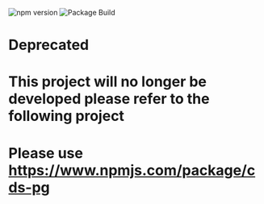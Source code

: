 ![npm version](https://img.shields.io/npm/v/cds-pg)
![Package Build](https://github.com/sapmentors/cds-pg/workflows/Node.js%20Package/badge.svg)

# Deprecated

# This project will no longer be developed please refer to the following project

# Please use https://www.npmjs.com/package/cds-pg
